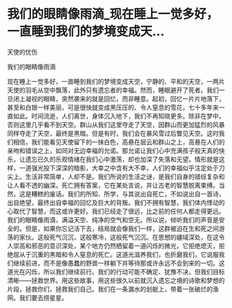 # 我们的眼睛像雨滴_现在睡上一觉多好，一直睡到我们的梦境变成天...

天使的忧伤

我们的眼睛像雨滴

现在睡上一觉多好，一直睡到我们的梦境变成天空，宁静的、平和的天空，一两片天使的羽毛从空中飘落，此外只有遗忘者的幸福。然而，睡眠避开了死者。我们一旦闭上凝视的眼睛，突然袭来的就是回忆，而非睡意。起初，回忆一片片地落下，甚至和白银一样美丽，可是很快就变成黑压压的、令人窒息的雪花，七十多年来一直如此。时间流逝，人们离世，身体沉入地下，我们不再知晓更多。除非在梦中，否则这里几乎看不到天空。群山从我们这里夺走了天空，因群山而更加猛烈的风暴同样夺走了天空，最终是黑暗。但是有时，我们会在暴风雪过后瞥见天空。这时我们相信，我们能看见天使留下的一抹白色，高悬在层云和群山之上，高悬在人们的亲吻和错误之上，如同对无边幸福的允诺。那允诺让我们心中充满孩子般天真的快乐，让遗忘已久的乐观情绪在我们心中激荡，却也加深了失落和无望。情形就是这样，一道强光投下深深的暗影，大幸之中含有大不幸，人们的幸福似乎注定处于刀尖上。生活非常简单，人却不是。我们所说的生活之谜，是我们自身的错综复杂和让人看不透的幽深。死亡拥有答案，它在某处言说，并让古老的智慧脱离束缚。当然，这是糟糕的废话。我们的所知、所学，与其说出自死亡，不如说出自一首诗，出自绝望，最终出自幸福的回忆及巨大的背叛。我们不拥有智慧，我们体内悸动的心取代了智慧，而这或许更好。我们已经走了很远，比之前的任何人都走得更远。我们的眼睛像雨滴，满溢天空、纯净的空气和空无。所以说，倾听我们的声音是安全的。但是，如果你忘记活下去，结局就会像我们一样，这群被迫在生和死之间游荡的家伙。这般死气沉沉，这般寒冷，这般死气沉沉。在思想的疆域深处，在这令人崇高和邪恶的意识深处，某个地方仍然栖留着一道闪烁的微光，它拒绝熄灭，拒绝屈从于沉重的黑暗和令人窒息的死亡。这道光滋养我们，也折磨我们，它说服我们继续前进，而不是像愚蠢的野兽一样躺下并等待那或许永远不会到来的一切。这道光在闪烁，所以我们继续前行。我们的行动可能不确定、犹豫不决，但我们目标清晰——拯救世界。用这些故事，用这些很久以前就沉入遗忘之境的诗歌和梦想的片段，拯救你们，拯救我们自己。我们在一条漏水的划艇上，带着一张破烂的渔网。我们要去捞星星。